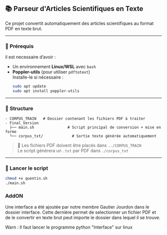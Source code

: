 ## 📚 Parseur d'Articles Scientifiques en Texte

Ce projet convertit automatiquement des articles scientifiques au format PDF en texte brut.

---

### 🧰 Prérequis

il est necessaire d’avoir :

- Un environnement **Linux/WSL** avec `bash`  
- **Poppler-utils** (pour utiliser `pdftotext`)  
  Installe-le si nécessaire :
  ```bash
  sudo apt update
  sudo apt install poppler-utils
  ```

---

### 📁 Structure

```
- CORPUS_TRAIN   # Dossier contenant les fichiers PDF à traiter
- Final_Version
  ├── main.sh               # Script principal de conversion + mise en forme
  └── corpus_txt/             # Sortie texte générée automatiquement
```

> 📌 Les fichiers PDF doivent être placés dans `../CORPUS_TRAIN`  
> Le script générera un `.txt` par PDF dans `./corpus_txt`

---

### 🚀 Lancer le script

```bash
chmod +x quentin.sh
./main.sh
```

### AddON
Une interface a été ajoutée par notre membre Gautier Jourdon dans le dossier interface. Cette dernière permet de selectionner
un fichier PDF et de le convertir en texte brut peut importe le dossier dans lequel il se trouve.

Warn : Il faut lancer le programme python "Interface" sur linux